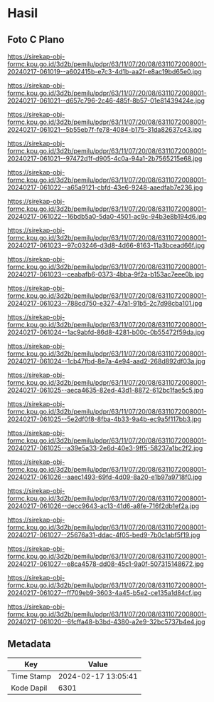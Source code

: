 # Hasil

## Foto C Plano

https://sirekap-obj-formc.kpu.go.id/3d2b/pemilu/pdpr/63/11/07/20/08/6311072008001-20240217-061019--a602415b-e7c3-4d1b-aa2f-e8ac19bd65e0.jpg

https://sirekap-obj-formc.kpu.go.id/3d2b/pemilu/pdpr/63/11/07/20/08/6311072008001-20240217-061021--d657c796-2c46-485f-8b57-01e81439424e.jpg

https://sirekap-obj-formc.kpu.go.id/3d2b/pemilu/pdpr/63/11/07/20/08/6311072008001-20240217-061021--5b55eb7f-fe78-4084-b175-31da82637c43.jpg

https://sirekap-obj-formc.kpu.go.id/3d2b/pemilu/pdpr/63/11/07/20/08/6311072008001-20240217-061021--97472d1f-d905-4c0a-94a1-2b7565215e68.jpg

https://sirekap-obj-formc.kpu.go.id/3d2b/pemilu/pdpr/63/11/07/20/08/6311072008001-20240217-061022--a65a9121-cbfd-43e6-9248-aaedfab7e236.jpg

https://sirekap-obj-formc.kpu.go.id/3d2b/pemilu/pdpr/63/11/07/20/08/6311072008001-20240217-061022--16bdb5a0-5da0-4501-ac9c-94b3e8b194d6.jpg

https://sirekap-obj-formc.kpu.go.id/3d2b/pemilu/pdpr/63/11/07/20/08/6311072008001-20240217-061023--97c03246-d3d8-4d66-8163-11a3bcead66f.jpg

https://sirekap-obj-formc.kpu.go.id/3d2b/pemilu/pdpr/63/11/07/20/08/6311072008001-20240217-061023--ceabafb6-0373-4bba-9f2a-b153ac7eee0b.jpg

https://sirekap-obj-formc.kpu.go.id/3d2b/pemilu/pdpr/63/11/07/20/08/6311072008001-20240217-061023--788cd750-e327-47a1-91b5-2c7d98cba101.jpg

https://sirekap-obj-formc.kpu.go.id/3d2b/pemilu/pdpr/63/11/07/20/08/6311072008001-20240217-061024--1ac9abfd-86d8-4281-b00c-0b55472f59da.jpg

https://sirekap-obj-formc.kpu.go.id/3d2b/pemilu/pdpr/63/11/07/20/08/6311072008001-20240217-061024--1cb47fbd-8e7a-4e94-aad2-268d892df03a.jpg

https://sirekap-obj-formc.kpu.go.id/3d2b/pemilu/pdpr/63/11/07/20/08/6311072008001-20240217-061025--aeca4635-82ed-43d1-8872-612bc1fae5c5.jpg

https://sirekap-obj-formc.kpu.go.id/3d2b/pemilu/pdpr/63/11/07/20/08/6311072008001-20240217-061025--5e2df0f8-8fba-4b33-9a4b-ec9a5f117bb3.jpg

https://sirekap-obj-formc.kpu.go.id/3d2b/pemilu/pdpr/63/11/07/20/08/6311072008001-20240217-061025--a39e5a33-2e6d-40e3-9ff5-58237a1bc2f2.jpg

https://sirekap-obj-formc.kpu.go.id/3d2b/pemilu/pdpr/63/11/07/20/08/6311072008001-20240217-061026--aaec1493-69fd-4d09-8a20-e1b97a9718f0.jpg

https://sirekap-obj-formc.kpu.go.id/3d2b/pemilu/pdpr/63/11/07/20/08/6311072008001-20240217-061026--decc9643-ac13-41d6-a8fe-716f2db1ef2a.jpg

https://sirekap-obj-formc.kpu.go.id/3d2b/pemilu/pdpr/63/11/07/20/08/6311072008001-20240217-061027--25676a31-ddac-4f05-bed9-7b0c1abf5f19.jpg

https://sirekap-obj-formc.kpu.go.id/3d2b/pemilu/pdpr/63/11/07/20/08/6311072008001-20240217-061027--e8ca4578-dd08-45c1-9a0f-507315148672.jpg

https://sirekap-obj-formc.kpu.go.id/3d2b/pemilu/pdpr/63/11/07/20/08/6311072008001-20240217-061027--ff709eb9-3603-4a45-b5e2-ce135a1d84cf.jpg

https://sirekap-obj-formc.kpu.go.id/3d2b/pemilu/pdpr/63/11/07/20/08/6311072008001-20240217-061020--6fcffa48-b3bd-4380-a2e9-32bc5737b4e4.jpg


## Metadata

| Key        | Value               |
| ---------- | ------------------- |
| Time Stamp | 2024-02-17 13:05:41 |
| Kode Dapil | 6301                |



